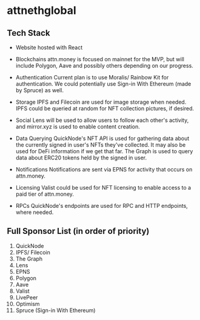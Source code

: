 # attnethglobal


## Tech Stack
- Website hosted with React

- Blockchains
attn.money is focused on mainnet for the MVP, but will include Polygon, Aave and possibly others depending on our progress.

- Authentication
Current plan is to use Moralis/ Rainbow Kit for authentication. We could potentially use Sign-in With Ethereum (made by Spruce) as well. 

- Storage
IPFS and Filecoin are used for image storage when needed. IPFS could be queried at random for NFT collection pictures, if desired.

- Social
Lens will be used to allow users to follow each other's activity, and mirror.xyz is used to enable content creation. 

- Data Querying
QuickNode's NFT API is used for gathering data about the currently signed in user's NFTs they've collected. It may also be used for DeFi information if we get that far.
The Graph is used to query data about ERC20 tokens held by the signed in user. 

- Notifications
Notifications are sent via EPNS for activity that occurs on attn.money. 

- Licensing
Valist could be used for NFT licensing to enable access to a paid tier of attn.money. 

- RPCs
QuickNode's endpoints are used for RPC and HTTP endpoints, where needed.

## Full Sponsor List (in order of priority)
1. QuickNode
2. IPFS/ Filecoin
3. The Graph
4. Lens
5. EPNS
6. Polygon
7. Aave
8. Valist
9. LivePeer
10. Optimism 
11. Spruce (Sign-in With Ethereum) 
